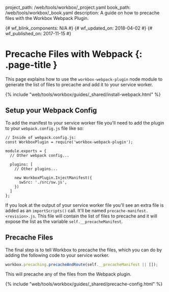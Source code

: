 project_path: /web/tools/workbox/_project.yaml
book_path: /web/tools/workbox/_book.yaml
description: A guide on how to precache files with the Workbox Webpack Plugin.

{# wf_blink_components: N/A #}
{# wf_updated_on: 2018-04-02 #}
{# wf_published_on: 2017-11-15 #}

# Precache Files with Webpack {: .page-title }

This page explains how to use the `workbox-webpack-plugin` node module to
generate the list of files to precache and add it to your service worker.

{% include "web/tools/workbox/guides/_shared/install-webpack.html" %}

## Setup your Webpack Config

To add the manifest to your service worker file you'll need to add the
plugin to your `webpack.config.js` file like so:

<pre class="prettyprint lang-javascript"><code>// Inside of webpack.config.js:
const WorkboxPlugin = require('workbox-webpack-plugin');

module.exports = {
  // Other webpack config...

  plugins: [
    // Other plugins...

    new WorkboxPlugin.InjectManifest({
      swSrc: './src/sw.js',
    })
  ]
};</code></pre>

If you look at the output of your service worker file you'll see an extra
file is added as an `importScripts()` call. It'll be named
`precache-manifest.<revision>.js`. This file will contain the list of files
to precache and it will expose the list as the variable
`self.__precacheManifest`.

## Precache Files

The final step is to tell Workbox to precache the files, which you can do
by adding the following code to your service worker.

```javascript
workbox.precaching.precacheAndRoute(self.__precacheManifest || []);
```

This will precache any of the files from the Webpack plugin.

{% include "web/tools/workbox/guides/_shared/precache-config.html" %}
